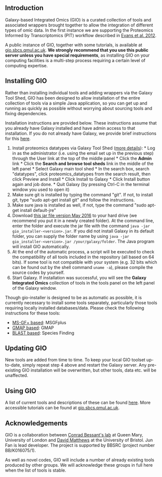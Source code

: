 ## Introduction
Galaxy-based Integrated Omics (GIO) is a curated collection of tools and associated wrappers brought together to allow the integration of different types of omic data. In the first instance we are supporting the Proteomics Informed by Transcriptomics (PIT) workflow described in [Evans et al. 2012](http://www.ncbi.nlm.nih.gov/pubmed/23142869).

A public instance of GIO, together with some tutorials, is available at [gio.sbcs.qmul.ac.uk](http://gio.sbcs.qmul.ac.uk). **We strongly recommend that you use this public server unless you have special requirements**, as installing GIO on your computing facilities is a multi-step process requiring a certain level of computing expertise.

## Installing GIO
Rather than installing individual tools and adding wrappers via the Galaxy Tool Shed, GIO has been designed to allow installation of the entire collection of tools via a simple Java application, so you can get up and running as quickly as possible without worrying about sourcing tools and fixing dependencies.

Installation instructions are provided below. These instructions assume that you already have Galaxy installed and have admin access to that installation. If you do not already have Galaxy, we provide brief instructions for this [here](../wiki/InstallingGalaxy.md).

  1. Install proteomics datatypes via Galaxy Tool Shed ([more details](http://wiki.galaxyproject.org/InstallingRepositoriesToGalaxy#Installing_Galaxy_tool_shed_repository_tools_into_a_local_Galaxy_instance)):
    * Log in as the administrator (i.e. using the email set up in the previous step) through the User link at the top of the middle panel
    * Click the **Admin** link 
    * Click the **Search and browse tool sheds** link in the middle of the left panel
    * Select Galaxy main tool shed
    * In the search box, search "datatypes", click proteomics_datatypes from the search result, then click Preview and Install
    * Click Install to Galaxy
    * Click Install button again and job done.
    * Quit Galaxy (by pressing Ctrl-C in the terminal window you used to open it)
  2. Make sure git is installed by typing the command "git". If not, to install git, type "sudo apt-get install git" and follow the instructions.
  3. Make sure java is installed as well, if not, type the command "sudo apt-get install default-jre"
  4. Download [this jar file version May 2016](https://github.com/wizardfan/gio_installer/blob/master/gio_installer-180516.jar?raw=true) to your hard drive (we recommend you put it in a newly created folder). At the command line, enter the folder and execute the jar file with the command `java -jar gio_installer-<version>.jar`. If you did not install Galaxy in its default folder, you can supply the folder name by using `java -jar gio_installer-<version>.jar /your/galaxy/folder`. The Java program will install GIO automatically.
  5. At the end of the automatic process, a script will be executed to check the compatibility of all tools included in the repository (all based on 64 bits). If some tool is not compatible with your system (e.g. 32 bits which can be found out by the shell command `uname -a`), please compile the source codes by yourself. 
  6. Start Galaxy. If installation was successful, you will see the **Galaxy Integrated Omics** collection of tools in the tools panel on the left panel of the Galaxy window.

Though gio-installer is designed to be as automatic as possible, it is currently necessary to install some tools separately, particularly those tools requiring locally installed databases/data. Please check the following instructions for these tools:
  * [MS-GF+ based](../wiki/setup/SetupMSGFplus.md): MSGFplus
  * [GMAP based](../wiki/setup/SetupGMAP.md): GMAP
  * [BLAST based](../wiki/setup/SetupBLAST.md): Species Finding

## Updating GIO
New tools are added from time to time. To keep your local GIO toolset up-to-date, simply repeat step 4 above and restart the Galaxy server. Any pre-existing GIO installation will be overwritten, but other tools, data etc. will be unaffected.

## Using GIO
A list of current tools and descriptions of these can be found [here](../wiki/tool_document.md). More accessible tutorials can be found at [gio.sbcs.qmul.ac.uk](http://gio.sbcs.qmul.ac.uk).

## Acknowledgements ##
GIO is a collaboration between [Conrad Bessant's lab](http://www.bessantlab.org) at Queen Mary, University of London and [David Matthews](http://www.bristol.ac.uk/cellmolmed/research/infect-immune/matthews.html) at the University of Bristol. Jun Fan is lead developer. The project is supported by BBSRC (project number BB/K016075/1).

As well as novel codes, GIO will include a number of already existing tools produced by other groups. We will acknowledge these groups in full here when the list of tools is stable.
